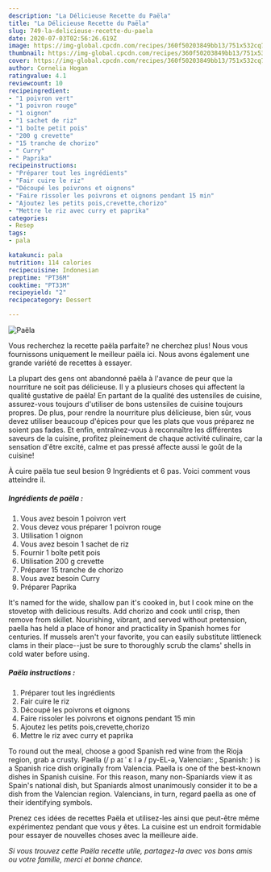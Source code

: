 ```yaml
---
description: "La Délicieuse Recette du Paëla"
title: "La Délicieuse Recette du Paëla"
slug: 749-la-delicieuse-recette-du-paela
date: 2020-07-03T02:56:26.619Z
image: https://img-global.cpcdn.com/recipes/360f50203849bb13/751x532cq70/paela-photo-principale-de-la-recette.jpg
thumbnail: https://img-global.cpcdn.com/recipes/360f50203849bb13/751x532cq70/paela-photo-principale-de-la-recette.jpg
cover: https://img-global.cpcdn.com/recipes/360f50203849bb13/751x532cq70/paela-photo-principale-de-la-recette.jpg
author: Cornelia Hogan
ratingvalue: 4.1
reviewcount: 10
recipeingredient:
- "1 poivron vert"
- "1 poivron rouge"
- "1 oignon"
- "1 sachet de riz"
- "1 boîte petit pois"
- "200 g crevette"
- "15 tranche de chorizo"
- " Curry"
- " Paprika"
recipeinstructions:
- "Préparer tout les ingrédients"
- "Fair cuire le riz"
- "Découpé les poivrons et oignons"
- "Faire rissoler les poivrons et oignons pendant 15 min"
- "Ajoutez les petits pois,crevette,chorizo"
- "Mettre le riz avec curry et paprika"
categories:
- Resep
tags:
- pala

katakunci: pala 
nutrition: 114 calories
recipecuisine: Indonesian
preptime: "PT36M"
cooktime: "PT33M"
recipeyield: "2"
recipecategory: Dessert

---
```



![Paëla](https://img-global.cpcdn.com/recipes/360f50203849bb13/751x532cq70/paela-photo-principale-de-la-recette.jpg)

Vous recherchez la recette paëla parfaite? ne cherchez plus! Nous vous fournissons uniquement le meilleur paëla ici. Nous avons également une grande variété de recettes à essayer.

La plupart des gens ont abandonné paëla à l'avance de peur que la nourriture ne soit pas délicieuse. Il y a plusieurs choses qui affectent la qualité gustative de paëla! En partant de la qualité des ustensiles de cuisine, assurez-vous toujours d'utiliser de bons ustensiles de cuisine toujours propres. De plus, pour rendre la nourriture plus délicieuse, bien sûr, vous devez utiliser beaucoup d'épices pour que les plats que vous préparez ne soient pas fades. Et enfin, entraînez-vous à reconnaître les différentes saveurs de la cuisine, profitez pleinement de chaque activité culinaire, car la sensation d'être excité, calme et pas pressé affecte aussi le goût de la cuisine!

<!--inarticleads1-->

À cuire paëla tue seul besion 9 Ingrédients et 6 pas. Voici comment vous atteindre il.

##### Ingrédients de paëla :

1. Vous avez besoin 1 poivron vert
1. Vous devez vous préparer 1 poivron rouge
1. Utilisation 1 oignon
1. Vous avez besoin 1 sachet de riz
1. Fournir 1 boîte petit pois
1. Utilisation 200 g crevette
1. Préparer 15 tranche de chorizo
1. Vous avez besoin  Curry
1. Préparer  Paprika


It&#39;s named for the wide, shallow pan it&#39;s cooked in, but I cook mine on the stovetop with delicious results. Add chorizo and cook until crisp, then remove from skillet. Nourishing, vibrant, and served without pretension, paella has held a place of honor and practicality in Spanish homes for centuries. If mussels aren&#39;t your favorite, you can easily substitute littleneck clams in their place--just be sure to thoroughly scrub the clams&#39; shells in cold water before using. 

<!--inarticleads2-->

##### Paëla instructions :

1. Préparer tout les ingrédients
1. Fair cuire le riz
1. Découpé les poivrons et oignons
1. Faire rissoler les poivrons et oignons pendant 15 min
1. Ajoutez les petits pois,crevette,chorizo
1. Mettre le riz avec curry et paprika


To round out the meal, choose a good Spanish red wine from the Rioja region, grab a crusty. Paella (/ p aɪ ˈ ɛ l ə / py-EL-ə, Valencian: , Spanish: ) is a Spanish rice dish originally from Valencia. Paella is one of the best-known dishes in Spanish cuisine. For this reason, many non-Spaniards view it as Spain&#39;s national dish, but Spaniards almost unanimously consider it to be a dish from the Valencian region. Valencians, in turn, regard paella as one of their identifying symbols. 

<!--inarticleads1-->

<p>
Prenez ces idées de recettes Paëla et utilisez-les ainsi que peut-être même expérimentez pendant que vous y êtes. La cuisine est un endroit formidable pour essayer de nouvelles choses avec la meilleure aide.
</p>

<p>
<i>Si vous trouvez cette Paëla recette utile, partagez-la avec vos bons amis ou votre famille, merci et bonne chance.</i>
</p>
